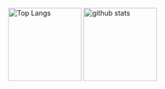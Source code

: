 <p align="left"> 
  <img alt="Top Langs" height="150px" src="https://github-readme-stats.vercel.app/api/top-langs/?username=yusukedayo&layout=compact&show_icons=true&theme=onedark" />
  <img alt="github stats" height="150px" src="https://github-readme-stats.vercel.app/api?username=yusukedayo&theme=onedark&show_icons=ture" />
</p>
